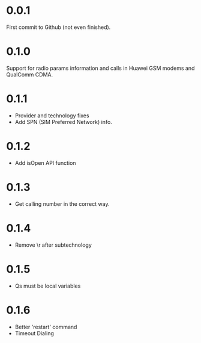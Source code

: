 # 0.0.1
First commit to Github (not even finished).

# 0.1.0
Support for radio params information and calls in Huawei GSM modems and QualComm CDMA.

# 0.1.1
- Provider and technology fixes
- Add SPN (SIM Preferred Network) info.

# 0.1.2
- Add isOpen API function

# 0.1.3
- Get calling number in the correct way.

# 0.1.4
- Remove \r after subtechnology

# 0.1.5
- Qs must be local variables

# 0.1.6
- Better 'restart' command
- Timeout Dialing
